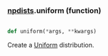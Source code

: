 ### [npdists](npdists.md).uniform (function)


```py

def uniform(*args, **kwargs)

```



Create a [Uniform](Uniform.md) distribution.

